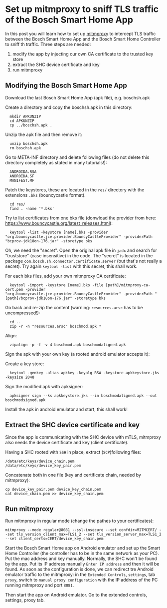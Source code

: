 # Set up mitmproxy to sniff TLS traffic of the Bosch Smart Home App

In this post you will learn how to set up [mitmproxy](https://mitmproxy.org/) to intercept TLS traffic between the Bosch Smart Home App and the Bosch Smart Home Controller to sniff th traffic. 
Three steps are needed: 
1. modify the app by injecting our own CA certificate to the trusted key store
2. extract the SHC device certificate and key
3. run mitmproxy

## Modifying the Bosch Smart Home App

Download the last Bosch Smart Home App (apk file), e.g. boschsh.apk
  
Create a directory and copy the boschsh.apk in this directory: 
```
  mkdir APKUNZIP
  cd APKUNZIP
  cp ../boschsh.apk .
```
  
Unzip the apk file and then remove it:
```
  unzip boschsh.apk
  rm boschsh.apk
```

Go to META-INF directory and delete following files (do not delete this directory completely as stated in many tutorials!):
```
  ANDROIDA.RSA  
  ANDROIDA.SF  
  MANIFEST.MF
```

Patch the keystores, these are located in the `res/` directory with the extensions `.bks` (bouncycastle format).
```
  cd res/
  find . -name '*.bks'
```

Try to list certificates from one bks file (donwload the provider from here: https://www.bouncycastle.org/latest_releases.html):
```
  keytool -list -keystore [name].bks -provider "org.bouncycastle.jce.provider.BouncyCastleProvider" -providerPath "bcprov-jdk18on-176.jar" -storetype bks
```

Oh, we need the "secret". Open the original apk file in `jadx` and search for "truststore" (case insensitive) in the code. The "secret" is located in the package `com.bosch.sh.connector.certificate.server` (but that's not really a secret). Try again `keytool -list` with this secret, this shall work.

For each bks files, add your own mitmproxy CA certificate:
```
  keytool -import -keystore [name].bks -file [path]/mitmproxy-ca-cert.pem -provider "org.bouncycastle.jce.provider.BouncyCastleProvider" -providerPath "[path]/bcprov-jdk18on-176.jar" -storetype bks
```

Go back and re-zip the content (warning: `resources.arsc` has to be uncompressed!):
```
  cd ..
  zip -r -n "resources.arsc" boschmod.apk *
```

Align:
```
  zipalign -p -f -v 4 boschmod.apk boschmodaligned.apk
```

Sign the apk with your own key (a rooted android emulator accepts it):

Create a key store:
```
  keytool -genkey -alias apkkey -keyalg RSA -keystore apkkeystore.jks -keysize 2048
```

Sign the modified apk with apksigner:
```
  apksigner sign --ks apkkeystore.jks --in boschmodaligned.apk --out boschmodsigned.apk
```

Install the apk in android emulator and start, this shall work!

## Extract the SHC device certificate and key

Since the app is communicating with the SHC device with mTLS, mitmproxy also needs the device certificate and key (client certificate).

Having a SHC rooted with `SSH` in place, extract (`SCP`)following files:
```
/data/etc/keys/device_chain.pem
/data/etc/keys/device_key_pair.pem
```

Concatenate both in one file (key and certificate chain, needed by mitmproxy):
```
cp device_key_pair.pem device_key_chain.pem
cat device_chain.pem >> device_key_chain.pem
```

## Run mitmproxy

Run mitmproxy in regular mode (change the pathes to your certificates):

```
mitmproxy --mode regular@8081 --ssl-insecure --set confdir=MITMCERT/ --set tls_version_client_max=TLS1_2 --set tls_version_server_max=TLS1_2 --set client_certs=CERT/device_key_chain.pem
```

Start the Bosch Smart Home app on Android emulator and set up the Smart Home Controller (the controller has to be in the same network as your PC). Put the mac address and key manually. Normally, the SHC won't be found by the app. Put its IP address manually `Enter IP address` and then it will be found. As soon as the configuration is done, we can redirect tre Android emulator traffic to the mitmproxy: in the `Extended Controls`, `settings`, tab `proxy`, switch to `manual proxy configuration` with the IP address of the PC running mitmproxy and port `8081`.


Then start the app on Android emulator. Go to the extended controls, settings, proxy tab. 

